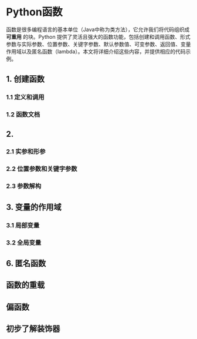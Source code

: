 # Python函数

函数是很多编程语言的基本单位（Java中称为类方法），它允许我们将代码组织成 **可重用** 的块。Python 提供了灵活且强大的函数功能，包括创建和调用函数、形式参数与实际参数、位置参数、关键字参数、默认参数值、可变参数、返回值、变量作用域以及匿名函数（lambda）。本文将详细介绍这些内容，并提供相应的代码示例。

## 1. 创建函数

### 1.1 定义和调用

### 1.2 函数文档

## 2. 

### 2.1 实参和形参

### 2.2 位置参数和关键字参数

### 2.3 参数解构


## 3. 变量的作用域

### 3.1 局部变量

### 3.2 全局变量



## 6. 匿名函数


## 函数的重载


## 偏函数

## 初步了解装饰器



